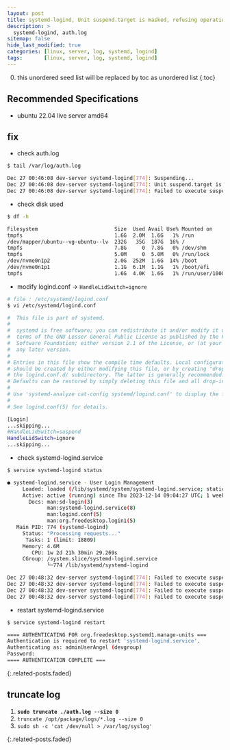 ```yaml
---
layout: post
title: systemd-logind, Unit suspend.target is masked, refusing operation.
description: >
  systemd-logind, auth.log
sitemap: false
hide_last_modified: true
categories: [linux, server, log, systemd, logind]
tags:       [linux, server, log, systemd, logind]
---
```


0. this unordered seed list will be replaced by toc as unordered list
{:toc}

## Recommended Specifications

- ubuntu 22.04 live server amd64

## fix

- check auth.log

```sh
$ tail /var/log/auth.log

Dec 27 00:46:08 dev-server systemd-logind[774]: Suspending...
Dec 27 00:46:08 dev-server systemd-logind[774]: Unit suspend.target is masked, refusing operation.
Dec 27 00:46:08 dev-server systemd-logind[774]: Failed to execute suspend operation: Permission denied
```

- check disk used

```sh
$ df -h

Filesystem                         Size  Used Avail Use% Mounted on
tmpfs                              1.6G  2.0M  1.6G   1% /run
/dev/mapper/ubuntu--vg-ubuntu--lv  232G   35G  187G  16% /
tmpfs                              7.8G     0  7.8G   0% /dev/shm
tmpfs                              5.0M     0  5.0M   0% /run/lock
/dev/nvme0n1p2                     2.0G  252M  1.6G  14% /boot
/dev/nvme0n1p1                     1.1G  6.1M  1.1G   1% /boot/efi
tmpfs                              1.6G  4.0K  1.6G   1% /run/user/1000
```

- modify logind.conf &rarr; `HandleLidSwitch=ignore`

```sh
# file : /etc/systemd/logind.conf
$ vi /etc/systemd/logind.conf

#  This file is part of systemd.
#
#  systemd is free software; you can redistribute it and/or modify it under the
#  terms of the GNU Lesser General Public License as published by the Free
#  Software Foundation; either version 2.1 of the License, or (at your option)
#  any later version.
#
# Entries in this file show the compile time defaults. Local configuration
# should be created by either modifying this file, or by creating "drop-ins" in
# the logind.conf.d/ subdirectory. The latter is generally recommended.
# Defaults can be restored by simply deleting this file and all drop-ins.
#
# Use 'systemd-analyze cat-config systemd/logind.conf' to display the full config.
#
# See logind.conf(5) for details.

[Login]
...skipping...
#HandleLidSwitch=suspend
HandleLidSwitch=ignore
...skipping...

```

- check systemd-logind.service

```sh
$ service systemd-logind status

● systemd-logind.service - User Login Management
     Loaded: loaded (/lib/systemd/system/systemd-logind.service; static)
     Active: active (running) since Thu 2023-12-14 09:04:27 UTC; 1 week 5 days ago
       Docs: man:sd-login(3)
             man:systemd-logind.service(8)
             man:logind.conf(5)
             man:org.freedesktop.login1(5)
   Main PID: 774 (systemd-logind)
     Status: "Processing requests..."
      Tasks: 1 (limit: 18809)
     Memory: 4.6M
        CPU: 1w 2d 21h 30min 29.269s
     CGroup: /system.slice/systemd-logind.service
             └─774 /lib/systemd/systemd-logind

Dec 27 00:48:32 dev-server systemd-logind[774]: Failed to execute suspend operation: Permission denied
Dec 27 00:48:32 dev-server systemd-logind[774]: Failed to execute suspend operation: Permission denied
Dec 27 00:48:32 dev-server systemd-logind[774]: Failed to execute suspend operation: Permission denied
Dec 27 00:48:32 dev-server systemd-logind[774]: Failed to execute suspend operation: Permission denied
```

- restart systemd-logind.service

```sh
$ service systemd-logind restart

==== AUTHENTICATING FOR org.freedesktop.systemd1.manage-units ===
Authentication is required to restart 'systemd-logind.service'.
Authenticating as: adminUserAngel (devgroup)
Password:
==== AUTHENTICATION COMPLETE ===
```

{:.related-posts.faded}

## truncate log

1. **`sudo truncate ./auth.log --size 0`**
2. `truncate /opt/package/logs/*.log --size 0`
3. `sudo sh -c 'cat /dev/null > /var/log/syslog'`

{:.related-posts.faded}